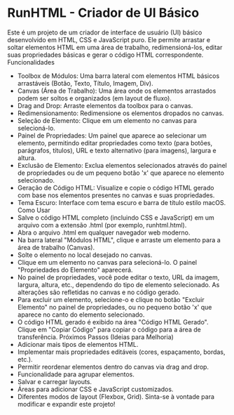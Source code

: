 # RunHTML - Criador de UI Básico
Este é um projeto de um criador de interface de usuário (UI) básico desenvolvido em HTML, CSS e JavaScript puro. Ele permite arrastar e soltar elementos HTML em uma área de trabalho, redimensioná-los, editar suas propriedades básicas e gerar o código HTML correspondente.
Funcionalidades
 * Toolbox de Módulos: Uma barra lateral com elementos HTML básicos arrastáveis (Botão, Texto, Título, Imagem, Div).
 * Canvas (Área de Trabalho): Uma área onde os elementos arrastados podem ser soltos e organizados (em layout de fluxo).
 * Drag and Drop: Arraste elementos da toolbox para o canvas.
 * Redimensionamento: Redimensione os elementos dropados no canvas.
 * Seleção de Elemento: Clique em um elemento no canvas para selecioná-lo.
 * Painel de Propriedades: Um painel que aparece ao selecionar um elemento, permitindo editar propriedades como texto (para botões, parágrafos, títulos), URL e texto alternativo (para imagens), largura e altura.
 * Exclusão de Elemento: Exclua elementos selecionados através do painel de propriedades ou de um pequeno botão 'x' que aparece no elemento selecionado.
 * Geração de Código HTML: Visualize e copie o código HTML gerado com base nos elementos presentes no canvas e suas propriedades.
 * Tema Escuro: Interface com tema escuro e barra de título estilo macOS.
Como Usar
 * Salve o código HTML completo (incluindo CSS e JavaScript) em um arquivo com a extensão .html (por exemplo, runhtml.html).
 * Abra o arquivo .html em qualquer navegador web moderno.
 * Na barra lateral "Módulos HTML", clique e arraste um elemento para a área de trabalho (Canvas).
 * Solte o elemento no local desejado no canvas.
 * Clique em um elemento no canvas para selecioná-lo. O painel "Propriedades do Elemento" aparecerá.
 * No painel de propriedades, você pode editar o texto, URL da imagem, largura, altura, etc., dependendo do tipo de elemento selecionado. As alterações são refletidas no canvas e no código gerado.
 * Para excluir um elemento, selecione-o e clique no botão "Excluir Elemento" no painel de propriedades, ou no pequeno botão 'x' que aparece no canto do elemento selecionado.
 * O código HTML gerado é exibido na área "Código HTML Gerado". Clique em "Copiar Código" para copiar o código para a área de transferência.
Próximos Passos (Ideias para Melhoria)
 * Adicionar mais tipos de elementos HTML.
 * Implementar mais propriedades editáveis (cores, espaçamento, bordas, etc.).
 * Permitir reordenar elementos dentro do canvas via drag and drop.
 * Funcionalidade para agrupar elementos.
 * Salvar e carregar layouts.
 * Áreas para adicionar CSS e JavaScript customizados.
 * Diferentes modos de layout (Flexbox, Grid).
Sinta-se à vontade para modificar e expandir este projeto!

